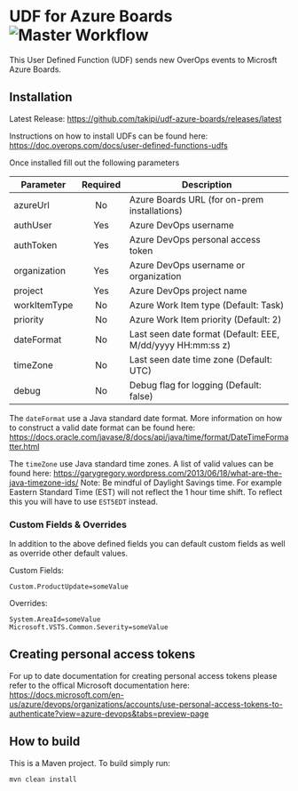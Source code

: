 # UDF for Azure Boards ![Master Workflow](https://github.com/takipi/udf-azure-boards/workflows/Master%20Workflow/badge.svg)
This User Defined Function (UDF) sends new OverOps events to Microsft Azure Boards.


## Installation
Latest Release:  https://github.com/takipi/udf-azure-boards/releases/latest

Instructions on how to install UDFs can be found here:
https://doc.overops.com/docs/user-defined-functions-udfs

Once installed fill out the following parameters

| Parameter    | Required | Description                                                |
| ------------ |:--------:| ---------------------------------------------------------- |
| azureUrl     | No       | Azure Boards URL (for on-prem installations)               |
| authUser     | Yes      | Azure DevOps username                                      |
| authToken    | Yes      | Azure DevOps personal access token                         |
| organization | Yes      | Azure DevOps username or organization                      |
| project      | Yes      | Azure DevOps project name                                  |
| workItemType | No       | Azure Work Item type (Default: Task)                       |
| priority     | No       | Azure Work Item priority (Default: 2)                      |
| dateFormat   | No       | Last seen date format (Default: EEE, M/dd/yyyy HH:mm:ss z) |
| timeZone     | No       | Last seen date time zone (Default: UTC)                    |
| debug        | No       | Debug flag for logging (Default: false)                    |

The `dateFormat` use a Java standard date format.  More information on how to construct a valid date format can be found here: https://docs.oracle.com/javase/8/docs/api/java/time/format/DateTimeFormatter.html

The `timeZone` use Java standard time zones.  A list of valid values can be found here:  https://garygregory.wordpress.com/2013/06/18/what-are-the-java-timezone-ids/ 
Note:  Be mindful of Daylight Savings time.  For example Eastern Standard Time (EST) will not reflect the 1 hour time shift.  To reflect this you will have to use `EST5EDT` instead.


### Custom Fields & Overrides
In addition to the above defined fields you can default custom fields as well as override other default values.

Custom Fields:
````
Custom.ProductUpdate=someValue
````
Overrides:
````
System.AreaId=someValue
Microsoft.VSTS.Common.Severity=someValue
````

## Creating personal access tokens
For up to date documentation for creating personal access tokens please refer to the offical Microsoft documentation here: 
https://docs.microsoft.com/en-us/azure/devops/organizations/accounts/use-personal-access-tokens-to-authenticate?view=azure-devops&tabs=preview-page

## How to build
This is a Maven project.  To build simply run:
```shell
mvn clean install
```

